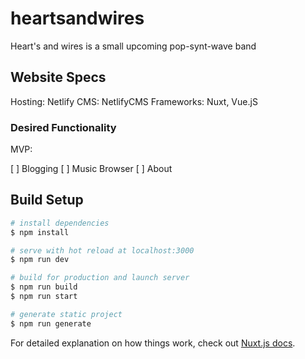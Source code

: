 # heartsandwires

Heart's and wires is a small upcoming pop-synt-wave band

## Website Specs 

Hosting: Netlify
CMS: NetlifyCMS
Frameworks: Nuxt, Vue.jS

### Desired Functionality

MVP:

[ ] Blogging 
[ ] Music Browser
[ ] About

## Build Setup

```bash
# install dependencies
$ npm install

# serve with hot reload at localhost:3000
$ npm run dev

# build for production and launch server
$ npm run build
$ npm run start

# generate static project
$ npm run generate
```

For detailed explanation on how things work, check out [Nuxt.js docs](https://nuxtjs.org).
